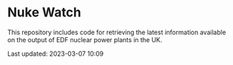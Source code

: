 # Nuke Watch

This repository includes code for retrieving the latest information available on the output of EDF nuclear power plants in the UK.

Last updated: 2023-03-07 10:09